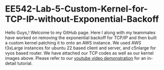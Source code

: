 # EE542-Lab-5-Custom-Kernel-for-TCP-IP-without-Exponential-Backoff

Hello Guys,! Welcome to my GitHub page. Here I along with my teammates have worked on removing the exponential backoff for TCP/IP and then built a custom kernel patching it to onto an AWS instance. We used AWS t3xLarge instances for ubuntu 22 based client and server, and c5nlarge for vyos based router. We have attached our TCP codes as well as our kernel images above. Please refer to our [youtube video demonstration](https://www.youtube.com/watch?v=todOqsPI3iM&list=PLwbusIR2TXc9L8mw6yynKaSLTFpsQmKYD&index=1) for an in-detail tutorial. 


 
